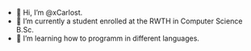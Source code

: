 - 👋 Hi, I’m @xCarlost.
- 👀 I’m currently a student enrolled at the RWTH in Computer Science B.Sc.
- 🌱 I’m learning how to programm in different languages.

<!---
xCarlost/xCarlost is a ✨ special ✨ repository because its `README.md` (this file) appears on your GitHub profile.
You can click the Preview link to take a look at your changes.
--->
